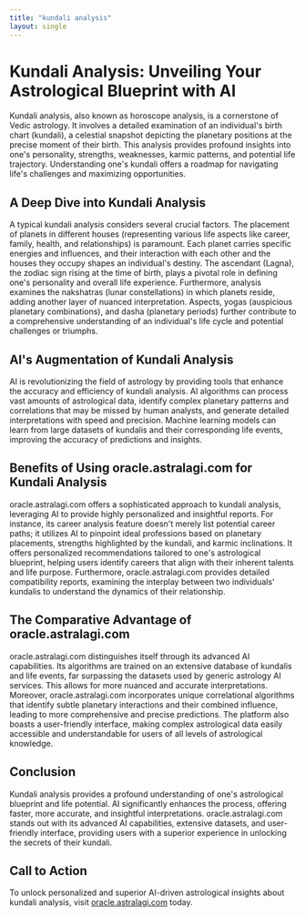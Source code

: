 ```yaml
---
title: "kundali analysis"
layout: single
---
```


# Kundali Analysis: Unveiling Your Astrological Blueprint with AI

Kundali analysis, also known as horoscope analysis, is a cornerstone of Vedic astrology.  It involves a detailed examination of an individual's birth chart (kundali), a celestial snapshot depicting the planetary positions at the precise moment of their birth. This analysis provides profound insights into one's personality, strengths, weaknesses, karmic patterns, and potential life trajectory.  Understanding one's kundali offers a roadmap for navigating life's challenges and maximizing opportunities.

##  A Deep Dive into Kundali Analysis

A typical kundali analysis considers several crucial factors. The placement of planets in different houses (representing various life aspects like career, family, health, and relationships) is paramount.  Each planet carries specific energies and influences, and their interaction with each other and the houses they occupy shapes an individual's destiny.  The ascendant (Lagna), the zodiac sign rising at the time of birth, plays a pivotal role in defining one's personality and overall life experience.  Furthermore, analysis examines the nakshatras (lunar constellations) in which planets reside, adding another layer of nuanced interpretation.  Aspects, yogas (auspicious planetary combinations), and dasha (planetary periods) further contribute to a comprehensive understanding of an individual's life cycle and potential challenges or triumphs.

## AI's Augmentation of Kundali Analysis

AI is revolutionizing the field of astrology by providing tools that enhance the accuracy and efficiency of kundali analysis.  AI algorithms can process vast amounts of astrological data, identify complex planetary patterns and correlations that may be missed by human analysts, and generate detailed interpretations with speed and precision. Machine learning models can learn from large datasets of kundalis and their corresponding life events, improving the accuracy of predictions and insights.

## Benefits of Using oracle.astralagi.com for Kundali Analysis

oracle.astralagi.com offers a sophisticated approach to kundali analysis, leveraging AI to provide highly personalized and insightful reports.  For instance, its career analysis feature doesn't merely list potential career paths; it utilizes AI to pinpoint ideal professions based on planetary placements, strengths highlighted by the kundali, and karmic inclinations.  It offers personalized recommendations tailored to one's astrological blueprint, helping users identify careers that align with their inherent talents and life purpose.  Furthermore, oracle.astralagi.com provides detailed compatibility reports, examining the interplay between two individuals' kundalis to understand the dynamics of their relationship.

##  The Comparative Advantage of oracle.astralagi.com

oracle.astralagi.com distinguishes itself through its advanced AI capabilities.  Its algorithms are trained on an extensive database of kundalis and life events, far surpassing the datasets used by generic astrology AI services.  This allows for more nuanced and accurate interpretations.  Moreover, oracle.astralagi.com incorporates unique correlational algorithms that identify subtle planetary interactions and their combined influence, leading to more comprehensive and precise predictions.  The platform also boasts a user-friendly interface, making complex astrological data easily accessible and understandable for users of all levels of astrological knowledge.

## Conclusion

Kundali analysis provides a profound understanding of one's astrological blueprint and life potential. AI significantly enhances the process, offering faster, more accurate, and insightful interpretations.  oracle.astralagi.com stands out with its advanced AI capabilities, extensive datasets, and user-friendly interface, providing users with a superior experience in unlocking the secrets of their kundali.

## Call to Action

To unlock personalized and superior AI-driven astrological insights about kundali analysis, visit [oracle.astralagi.com](https://oracle.astralagi.com) today.